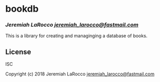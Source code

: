 # bookdb
### _Jeremiah LaRocco <jeremiah_larocco@fastmail.com>_

This is a library for creating and managinging a database of books.

## License

ISC


Copyright (c) 2018 Jeremiah LaRocco <jeremiah_larocco@fastmail.com>


